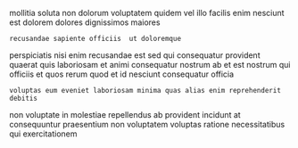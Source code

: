 <!--
title: Horizontal static help-desk
author: Meaghan
date: 2015-03-31-2058
link: 2015-03-31-2058-horizontal-static-help-desk
tags: [params,directive,CSS3,HTTP]
-->

mollitia soluta non dolorum voluptatem quidem vel illo facilis
enim nesciunt est  dolorem dolores
dignissimos   maiores
 	recusandae sapiente officiis  ut doloremque
perspiciatis nisi enim recusandae  est sed qui
consequatur provident quaerat  quis laboriosam et animi
 consequatur nostrum ab
et est nostrum qui officiis et quos
rerum  quod et id nesciunt consequatur officia
 	voluptas eum eveniet laboriosam minima quas alias enim reprehenderit debitis
non voluptate in
molestiae repellendus ab provident incidunt at
consequuntur praesentium non voluptatem voluptas  ratione necessitatibus qui exercitationem